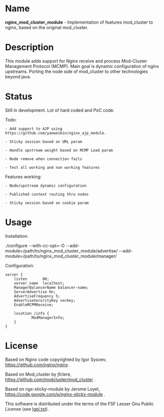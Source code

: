 
Name
====

**nginx_mod_cluster_module** -  Implementation of features mod_cluster to nginx, based on the original mod_cluster. 

Description
===========

This module adds support for Nginx receive and process Mod-Cluster Management Protocol (MCMP). Main goal is dynamic 
configuration of nginx upstreams. Porting the node side of mod_cluster to other technologies beyond java.

Status
======

Still in development. Lot of hard coded and PoC code. 

Todo:

	- Add support to AJP using https://github.com/yaoweibin/nginx_ajp_module.

	- Sticky session based on URL param

	- Handle upstream weight based on MCMP Load param

	- Node remove when connection fails

	- Test all working and non working features

Features working:

	- Node/upstream dynamic configuration

	- Published context routing thru nodes

	- Sticky session based on cookie param



Usage
=====

Installation:

./configure --with-cc-opt=-O  --add-module=/path/to/nginx_mod_cluster_module/advertise/ --add-module=/path/to/nginx_mod_cluster_module/manager/

Configuration:

    server {
        listen       80;
        server_name  localhost;
        ManagerBalancerName balancer-name;
        ServerAdvertise On;
        AdvertiseFrequency 5;
        AdvertiseSecurityKey seckey;
        EnableMCPMReceive;

        location /info {
                ModManagerInfo;
        }
    }


License
=======

Based on Nginx code copyrighted by Igor Sysoev, https://github.com/nginx/nginx .

Based on Mod_cluster by jfclere, https://github.com/modcluster/mod_cluster .

Based on ngx-sticky-module by Jerome Loyet, https://code.google.com/p/nginx-sticky-module .

This software is distributed under the terms of the FSF Lesser Gnu Public License (see [lgpl.txt](lgpl.txt)).
